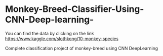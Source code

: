 # Monkey-Breed-Classifier-Using-CNN-Deep-learning-

You can find the data by clicking on the link
https://www.kaggle.com/slothkong/10-monkey-species

Complete classification project of monkey-breed using CNN DeepLearning
